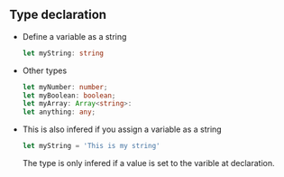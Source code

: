 ## Type declaration

* Define a variable as a string
    
    ``` typescript
    let myString: string
    ```
    
* Other types

    ``` typescript
    let myNumber: number;
    let myBoolean: boolean;
    let myArray: Array<string>:
    let anything: any;
    ```
    
* This is also infered if you assign a variable as a string
  
    ``` typescript
    let myString = 'This is my string'
    ```
    
    The type is only infered if a value is set to the varible at declaration.
    



